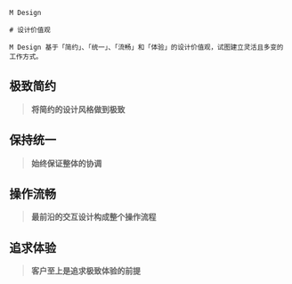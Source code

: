 `````
M Design

# 设计价值观

M Design 基于「简约」、「统一」、「流畅」和「体验」的设计价值观，试图建立灵活且多变的工作方式。
`````

## 极致简约

> **将简约的设计风格做到极致**

## 保持统一

> **始终保证整体的协调**

## 操作流畅

> **最前沿的交互设计构成整个操作流程**
>
## 追求体验

> **客户至上是追求极致体验的前提**
